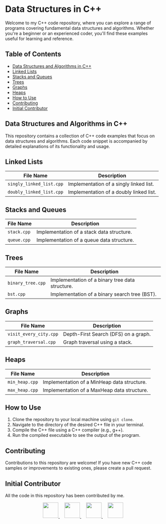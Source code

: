 # Data Structures in C++

Welcome to my C++ code repository, where you can explore a range of programs covering fundamental data structures and algorithms. Whether you're a beginner or an experienced coder, you'll find these examples useful for learning and reference.

## Table of Contents

- [Data Structures and Algorithms in C++](#data-structures-and-algorithms-in-c++)
- [Linked Lists](#linked-lists)
- [Stacks and Queues](#stacks-and-queues)
- [Trees](#trees)
- [Graphs](#graphs)
- [Heaps](#heaps)
- [How to Use](#how-to-use)
- [Contributing](#contributing)
- [Initial Contributor](#initial-contributor)

## Data Structures and Algorithms in C++

This repository contains a collection of C++ code examples that focus on data structures and algorithms. Each code snippet is accompanied by detailed explanations of its functionality and usage.

## Linked Lists

| File Name             | Description                                          |
|-----------------------|------------------------------------------------------|
| `singly_linked_list.cpp` | Implementation of a singly linked list.          |
| `doubly_linked_list.cpp` | Implementation of a doubly linked list.          |

## Stacks and Queues

| File Name           | Description                                            |
|---------------------|--------------------------------------------------------|
| `stack.cpp`         | Implementation of a stack data structure.             |
| `queue.cpp`         | Implementation of a queue data structure.             |

## Trees

| File Name           | Description                                            |
|---------------------|--------------------------------------------------------|
| `binary_tree.cpp`   | Implementation of a binary tree data structure.       |
| `bst.cpp`           | Implementation of a binary search tree (BST).        |

## Graphs

| File Name               | Description                                          |
|-------------------------|------------------------------------------------------|
| `visit_every_city.cpp`  | Depth-First Search (DFS) on a graph.                |
| `graph_traversal.cpp`   | Graph traversal using a stack.                      |

## Heaps

| File Name       | Description                                        |
|-----------------|----------------------------------------------------|
| `min_heap.cpp` | Implementation of a MinHeap data structure.       |
| `max_heap.cpp` | Implementation of a MaxHeap data structure.       |

## How to Use

1. Clone the repository to your local machine using `git clone`.
2. Navigate to the directory of the desired C++ file in your terminal.
3. Compile the C++ file using a C++ compiler (e.g., g++).
4. Run the compiled executable to see the output of the program.

## Contributing

Contributions to this repository are welcome! If you have new C++ code samples or improvements to existing ones, please create a pull request.

## Initial Contributor

All the code in this repository has been contributed by me.


<p align="center">
    <a href="https://www.linkedin.com/in/mabdullahatif/">
        <img height="50" src="https://cdn2.iconfinder.com/data/icons/social-icon-3/512/social_style_3_in-306.png"/>
    </a>
    &nbsp;&nbsp;&nbsp;
    <a href="https://www.facebook.com/abdullahatif362/">
        <img height="50" src="https://cdn0.iconfinder.com/data/icons/social-flat-rounded-rects/512/facebook-64.png"/>
    </a>
    &nbsp;&nbsp;&nbsp;
    <a href="https://www.instagram.com/abdullah._.atif/">
        <img height="50" src="https://cdn2.iconfinder.com/data/icons/social-media-applications/64/social_media_applications_3-instagram-64.png"/>
    </a>
    &nbsp;&nbsp;&nbsp;
    <a href="https://www.twitter.com/abd_allah_atif/">
        <img height="50" src="https://cdn3.iconfinder.com/data/icons/2018-social-media-logotypes/1000/2018_social_media_popular_app_logo_twitter-64.png"/>
    </a>
</p>
